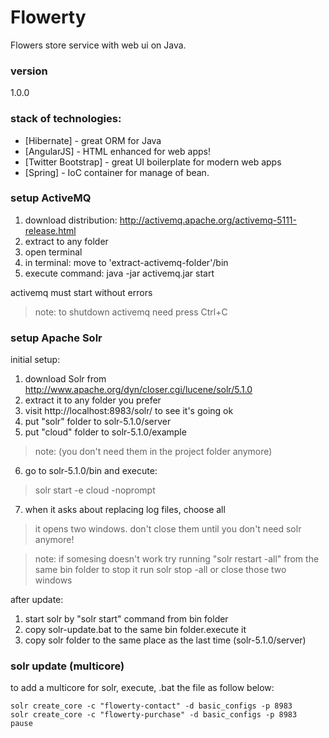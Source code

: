 # Flowerty
Flowers store service with web ui on Java.

### version
1.0.0

### stack of technologies:

* [Hibernate] - great ORM for Java
* [AngularJS] - HTML enhanced for web apps!
* [Twitter Bootstrap] - great UI boilerplate for modern web apps
* [Spring] - IoC container for manage of bean.

### setup ActiveMQ
1. download distribution: http://activemq.apache.org/activemq-5111-release.html
2. extract to any folder
3. open terminal
4. in terminal: move to 'extract-activemq-folder'/bin
5. execute command: java -jar activemq.jar start

activemq must start without errors

>note: to shutdown activemq need press Ctrl+C

### setup Apache Solr

initial setup:

1. download Solr from http://www.apache.org/dyn/closer.cgi/lucene/solr/5.1.0
2. extract it to any folder you prefer
3. visit http://localhost:8983/solr/ to see it's going ok
4. put "solr" folder to solr-5.1.0/server
5. put "cloud" folder to solr-5.1.0/example

> note: (you don't need them in the project folder anymore)

6. go to solr-5.1.0/bin and execute:

> solr start -e cloud -noprompt

7. when it asks about replacing log files, choose all

> it opens two windows. don't close them until you don't need solr anymore!

>note: if somesing doesn't work try running "solr restart -all" from the same bin folder to stop it run solr stop -all or close those two windows

after update:

1. start solr by "solr start" command from bin folder
2. copy solr-update.bat to the same bin folder.execute it
3. copy solr folder to the same place as the last time (solr-5.1.0/server)


### solr update (multicore)

to add a multicore for solr, execute, .bat the file as follow below:
```
solr create_core -c "flowerty-contact" -d basic_configs -p 8983
solr create_core -c "flowerty-purchase" -d basic_configs -p 8983
pause
```
